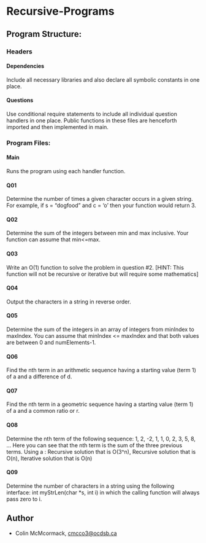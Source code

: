 # Recursive-Programs

## Program Structure:

### Headers

#### Dependencies
Include all necessary libraries and also declare all symbolic constants in one place.

#### Questions
Use conditional require statements to include all individual question handlers in one place.
Public functions in these files are henceforth imported and then implemented in main.

### Program Files:

#### Main
Runs the program using each handler function.

#### Q01
Determine the number of times a given character occurs in a given string. For example, if s = “dogfood” and c = ‘o’ then your function would return 3.

#### Q02
Determine the sum of the integers between min and max inclusive. Your function can assume that min<=max.

#### Q03
Write an O(1) function to solve the problem in question #2. [HINT: This function will not be recursive or iterative but will require some mathematics]

#### Q04
Output the characters in a string in reverse order.

#### Q05
Determine the sum of the integers in an array of integers from minIndex to maxIndex. You can assume that minIndex <= maxIndex and that both values are between 0 and numElements-1.

#### Q06
Find the nth term in an arithmetic sequence having a starting value (term 1) of a and a difference of d.

#### Q07
Find the nth term in a geometric sequence having a starting value (term 1) of a and a common ratio or r.

#### Q08
Determine the nth term of the following sequence: 1, 2, -2, 1, 1, 0, 2, 3, 5, 8, … Here you can see that the nth term is the sum of the three previous terms.
Using a : Recursive solution that is O(3^n), Recursive solution that is O(n), Iterative solution that is O(n)

#### Q09
Determine the number of characters in a string using the following interface: int myStrLen(char *s, int i) in which the calling function will always pass zero to i.

## Author

- Colin McMcormack, cmcco3@ocdsb.ca